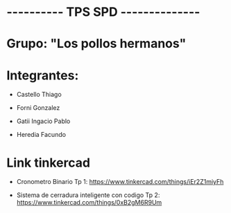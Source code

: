 # ---------- TPS SPD --------------


# Grupo: "Los pollos hermanos"


# Integrantes:
  - Castello Thiago
  
  - Forni Gonzalez
  
  - Gatii Ingacio Pablo
 
  - Heredia Facundo

# Link tinkercad

  - Cronometro Binario Tp 1: https://www.tinkercad.com/things/iEr2Z1miyFh

  - Sistema de cerradura inteligente con codigo Tp 2: https://www.tinkercad.com/things/0xB2gM6R9Um

